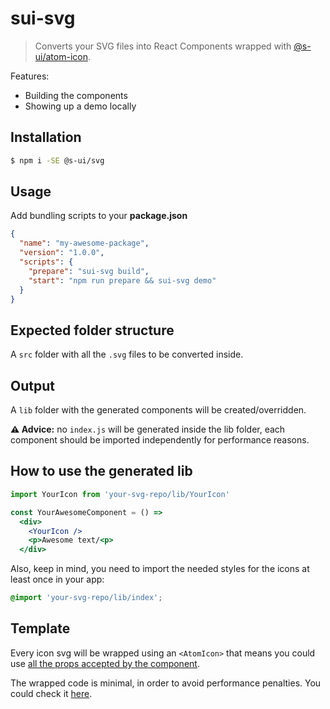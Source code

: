# sui-svg

> Converts your SVG files into React Components wrapped with [@s-ui/atom-icon](https://sui-components.now.sh/workbench/atom/icon/demo).

Features:
- Building the components
- Showing up a demo locally

## Installation

```sh
$ npm i -SE @s-ui/svg
```

## Usage

Add bundling scripts to your **package.json**

```json
{
  "name": "my-awesome-package",
  "version": "1.0.0",
  "scripts": {
    "prepare": "sui-svg build",
    "start": "npm run prepare && sui-svg demo"
  }
}
```

## Expected folder structure

A `src` folder with all the `.svg` files to be converted inside.

## Output

A `lib` folder with the generated components will be created/overridden.

**⚠️ Advice:** no `index.js` will be generated inside the lib folder, each component should be imported independently for performance reasons.

## How to use the generated lib

```jsx
import YourIcon from 'your-svg-repo/lib/YourIcon'

const YourAwesomeComponent = () =>
  <div>
    <YourIcon />
    <p>Awesome text/<p>
  </div>
```

Also, keep in mind, you need to import the needed styles for the icons at least once in your app:

```scss
@import 'your-svg-repo/lib/index';
```

## Template

Every icon svg will be wrapped using an `<AtomIcon>` that means you could use [all the props accepted by the component](https://sui-components.now.sh/workbench/atom/icon/documentation/api).

The wrapped code is minimal, in order to avoid performance penalties. You could check it [here](templates/).
